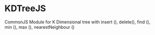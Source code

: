 # KDTreeJS
CommonJS Module for K Dimensional tree with insert (), delete(), find (), min (), max (), nearestNeighbour ()
